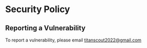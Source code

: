 # Security Policy
## Reporting a Vulnerability

To report a vulnerability, please email titanscout2022@gmail.com
